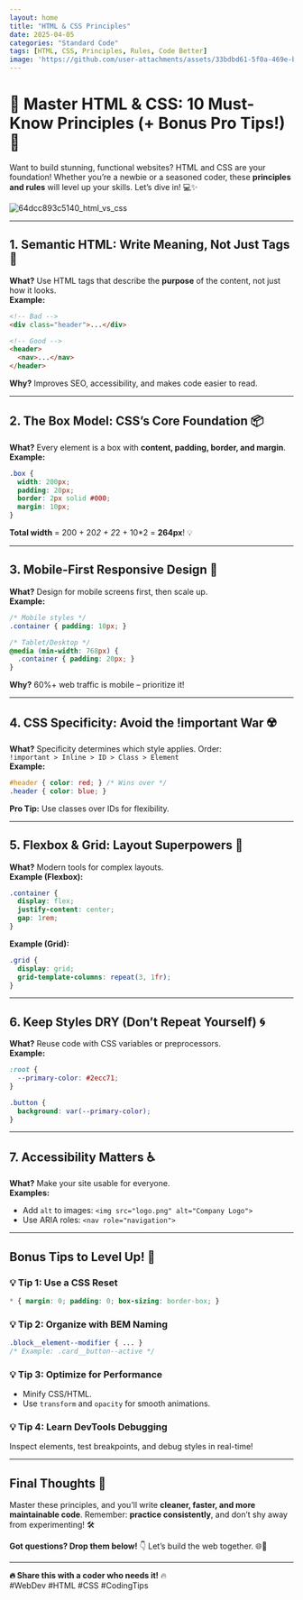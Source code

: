 ```yaml
---
layout: home
title: "HTML & CSS Principles"
date: 2025-04-05
categories: "Standard Code"
tags: [HTML, CSS, Principles, Rules, Code Better]
image: 'https://github.com/user-attachments/assets/33bdbd61-5f0a-469e-b759-744ca8a930a9'
---
```


# 🚀 **Master HTML & CSS: 10 Must-Know Principles (+ Bonus Pro Tips!)** 🎨

Want to build stunning, functional websites? HTML and CSS are your foundation! Whether you’re a newbie or a seasoned coder, these **principles and rules** will level up your skills. Let’s dive in! 💻✨

![64dcc893c5140_html_vs_css](https://github.com/user-attachments/assets/33bdbd61-5f0a-469e-b759-744ca8a930a9)

---

## **1. Semantic HTML: Write Meaning, Not Just Tags** 🧠  
**What?** Use HTML tags that describe the **purpose** of the content, not just how it looks.  
**Example:**  
```html
<!-- Bad -->
<div class="header">...</div>

<!-- Good -->
<header>
  <nav>...</nav>
</header>
```  
**Why?** Improves SEO, accessibility, and makes code easier to read.  

---

## **2. The Box Model: CSS’s Core Foundation** 📦  
**What?** Every element is a box with **content, padding, border, and margin**.  
**Example:**  
```css
.box {
  width: 200px;
  padding: 20px;
  border: 2px solid #000;
  margin: 10px;
}
```  
**Total width** = 200 + 20*2 + 2*2 + 10*2 = **264px**! 💡  

---

## **3. Mobile-First Responsive Design** 📱  
**What?** Design for mobile screens first, then scale up.  
**Example:**  
```css
/* Mobile styles */
.container { padding: 10px; }

/* Tablet/Desktop */
@media (min-width: 768px) {
  .container { padding: 20px; }
}
```  
**Why?** 60%+ web traffic is mobile – prioritize it!  

---

## **4. CSS Specificity: Avoid the !important War** ☢️  
**What?** Specificity determines which style applies. Order:  
`!important > Inline > ID > Class > Element`  
**Example:**  
```css
#header { color: red; } /* Wins over */
.header { color: blue; }
```  
**Pro Tip:** Use classes over IDs for flexibility.  

---

## **5. Flexbox & Grid: Layout Superpowers** 🦸  
**What?** Modern tools for complex layouts.  
**Example (Flexbox):**  
```css
.container {
  display: flex;
  justify-content: center;
  gap: 1rem;
}
```  
**Example (Grid):**  
```css
.grid {
  display: grid;
  grid-template-columns: repeat(3, 1fr);
}
```  

---

## **6. Keep Styles DRY (Don’t Repeat Yourself)** 🌀  
**What?** Reuse code with CSS variables or preprocessors.  
**Example:**  
```css
:root {
  --primary-color: #2ecc71;
}

.button {
  background: var(--primary-color);
}
```  

---

## **7. Accessibility Matters** ♿  
**What?** Make your site usable for everyone.  
**Examples:**  
- Add `alt` to images: `<img src="logo.png" alt="Company Logo">`  
- Use ARIA roles: `<nav role="navigation">`  

---

## **Bonus Tips to Level Up!** 🚀  

### **💡 Tip 1: Use a CSS Reset**  
```css
* { margin: 0; padding: 0; box-sizing: border-box; }
```  

### **💡 Tip 2: Organize with BEM Naming**  
```css
.block__element--modifier { ... }  
/* Example: .card__button--active */  
```  

### **💡 Tip 3: Optimize for Performance**  
- Minify CSS/HTML.  
- Use `transform` and `opacity` for smooth animations.  

### **💡 Tip 4: Learn DevTools Debugging**  
Inspect elements, test breakpoints, and debug styles in real-time!  

---

## **Final Thoughts** 🌟  
Master these principles, and you’ll write **cleaner, faster, and more maintainable code**. Remember: **practice consistently**, and don’t shy away from experimenting! 🛠️  

**Got questions? Drop them below!** 👇 Let’s build the web together. 🌐💬  

---

**🔥 Share this with a coder who needs it!** 🔥  
#WebDev #HTML #CSS #CodingTips
